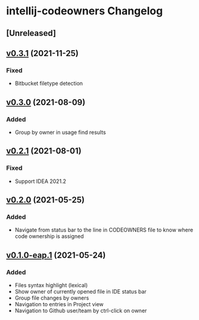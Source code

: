 <!-- Keep a Changelog guide -> https://keepachangelog.com -->

# intellij-codeowners Changelog

## [Unreleased]
## [v0.3.1](https://github.com/fan-tom/intellij-codeowners/tree/v0.3.1) (2021-11-25)
### Fixed
- Bitbucket filetype detection

## [v0.3.0](https://github.com/fan-tom/intellij-codeowners/tree/v0.3.0) (2021-08-09)
### Added
- Group by owner in usage find results

## [v0.2.1](https://github.com/fan-tom/intellij-codeowners/tree/v0.2.1) (2021-08-01)
### Fixed
- Support IDEA 2021.2

## [v0.2.0](https://github.com/fan-tom/intellij-codeowners/tree/v0.2.0) (2021-05-25)
### Added
- Navigate from status bar to the line in CODEOWNERS file to know where code ownership is assigned

## [v0.1.0-eap.1](https://github.com/fan-tom/intellij-codeowners/tree/v0.1.0) (2021-05-24)
### Added
- Files syntax highlight (lexical)
- Show owner of currently opened file in IDE status bar
- Group file changes by owners
- Navigation to entries in Project view
- Navigation to Github user/team by ctrl-click on owner